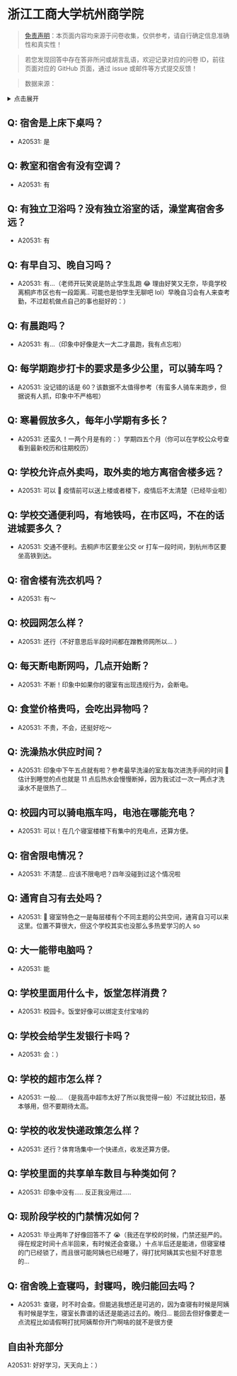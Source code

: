 # 浙江工商大学杭州商学院

> [免责声明](https://colleges.chat/#_3)：本页面内容均来源于问卷收集，仅供参考，请自行确定信息准确性和真实性！

> 若您发现回答中存在答非所问或胡言乱语，欢迎记录对应的问卷 ID，前往页面对应的 GitHub 页面，通过 issue 或邮件等方式提交反馈！

> 数据来源：

<details><summary>点击展开</summary>
<ul>
<li>A20531: fisfree.0@gmail.com (2023 年 07 月)</li>
</ul>
</details>

## Q: 宿舍是上床下桌吗？

- A20531: 是

## Q: 教室和宿舍有没有空调？

- A20531: 有

## Q: 有独立卫浴吗？没有独立浴室的话，澡堂离宿舍多远？

- A20531: 有

## Q: 有早自习、晚自习吗？

- A20531: 有...（老师开玩笑说是防止学生乱跑 😂 理由好笑又无奈，毕竟学校离桐庐市区也有一段距离.. 可能也是怕学生无聊吧 lol）早晚自习会有人来查考勤，不过趁机做点自己的事也挺好的：）

## Q: 有晨跑吗？

- A20531: 有...（印象中好像是大一大二才晨跑，我有点忘啦）

## Q: 每学期跑步打卡的要求是多少公里，可以骑车吗？

- A20531: 没记错的话是 60？该数据不太值得参考（有蛮多人骑车来跑步，但据说有人抓，印象中不严格啦）

## Q: 寒暑假放多久，每年小学期有多长？

- A20531: 还蛮久！一两个月是有的：）学期四五个月（你可以在学校公众号查看到最新校历和往期校历）

## Q: 学校允许点外卖吗，取外卖的地方离宿舍楼多远？

- A20531: 可以 👀 疫情前可以送上楼或者楼下，疫情后不太清楚（已经毕业啦）

## Q: 学校交通便利吗，有地铁吗，在市区吗，不在的话进城要多久？

- A20531: 交通不便利。去桐庐市区要坐公交 or 打车一段时间，到杭州市区要坐高铁到达。

## Q: 宿舍楼有洗衣机吗？

- A20531: 有～

## Q: 校园网怎么样？

- A20531: 还行（不好意思后半段时间都在蹭教师网所以... ）

## Q: 每天断电断网吗，几点开始断？

- A20531: 不断！印象中如果你的寝室有出现违规行为，会断电。

## Q: 食堂价格贵吗，会吃出异物吗？

- A20531: 不贵，不会，还挺好吃～

## Q: 洗澡热水供应时间？

- A20531: 印象中下午五点就有啦？参考最早洗澡的室友每次进洗手间的时间 🤔 估计到睡觉的点也就是 11 点后热水会慢慢断掉，因为我试过一次一两点才洗澡水不是很热了...

## Q: 校园内可以骑电瓶车吗，电池在哪能充电？

- A20531: 可以！在几个寝室楼楼下有集中的充电点，还算方便。

## Q: 宿舍限电情况？

- A20531: 不清楚... 应该不限电吧？四年没碰到过这个情况啦

## Q: 通宵自习有去处吗？

- A20531: 🤔 寝室特色之一是每层楼有个不同主题的公共空间，通宵自习可以来这里。位置不算很大，但这个学校其实也没那么多热爱学习的人 so

## Q: 大一能带电脑吗？

- A20531: 能

## Q: 学校里面用什么卡，饭堂怎样消费？

- A20531: 校园卡。饭堂好像可以绑定支付宝啥的

## Q: 学校会给学生发银行卡吗？

- A20531: 会：）

## Q: 学校的超市怎么样？

- A20531: 一般.... （是我高中超市太好了所以我觉得一般）不过就比较旧，基本够用，但不要期待太高。

## Q: 学校的收发快递政策怎么样？

- A20531: 还行？体育场集中一个快递点，收发还算方便。

## Q: 学校里面的共享单车数目与种类如何？

- A20531: 印象中没有..... 反正我没用过.....

## Q: 现阶段学校的门禁情况如何？

- A20531: 毕业两年了好像回答不了 😭（我还在学校的时候，门禁还挺严的。得在规定时间十点半回来，有时候还会查寝。）十点半后还是能进，但寝室楼的门已经锁了，而且很可能阿姨也已经睡了，得打扰阿姨其实也挺不好意思的...

## Q: 宿舍晚上查寝吗，封寝吗，晚归能回去吗？

- A20531: 查寝，时不时会查。但能逃我想还是可逃的，因为查寝有时候是阿姨有时候是学生，寝室长靠谱的话还是能逃过去的。晚归... 能回去但好像要走一点流程比如请假啊打扰阿姨帮你开门啊啥的就不是很方便

## 自由补充部分

A20531: 好好学习，天天向上：）